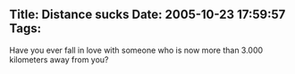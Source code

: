 Title: Distance sucks
Date: 2005-10-23 17:59:57
Tags: 
---
Have you ever fall in love with someone who is now more than 3.000 kilometers away from you? <br/><br/>
